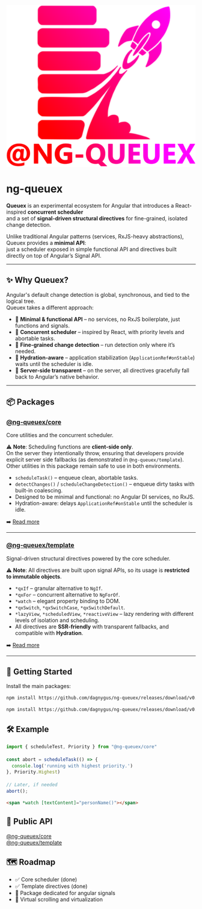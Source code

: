 
![alt text](./ng_queuex_logo.png)
# ng-queuex

**Queuex** is an experimental ecosystem for Angular that introduces a React-inspired **concurrent scheduler**  
and a set of **signal-driven structural directives** for fine-grained, isolated change detection.  

Unlike traditional Angular patterns (services, RxJS-heavy abstractions), Queuex provides a **minimal API**:  
just a scheduler exposed in simple functional API and directives built directly on top of Angular’s Signal API.

---

## ✨ Why Queuex?

Angular's default change detection is global, synchronous, and tied to the logical tree.  
Queuex takes a different approach:

- 🔹 **Minimal & functional API** – no services, no RxJS boilerplate, just functions and signals.  
- 🔹 **Concurrent scheduler** – inspired by React, with priority levels and abortable tasks.  
- 🔹 **Fine-grained change detection** – run detection only where it’s needed.  
- 🔹 **Hydration-aware** – application stabilization (`ApplicationRef#onStable`) waits until the scheduler is idle.  
- 🔹 **Server-side transparent** – on the server, all directives gracefully fall back to Angular’s native behavior.  

---

## 📦 Packages

### [@ng-queuex/core](./projects/ng-queuex/core/README.md)
Core utilities and the concurrent scheduler.

⚠️ **Note**: Scheduling functions are **client-side only**.  
On the server they intentionally throw, ensuring that developers provide explicit server side fallbacks (as demonstrated in `@ng-queuex/template`).  
Other utilities in this package remain safe to use in both environments.


- `scheduleTask()` – enqueue clean, abortable tasks.  
- `detectChanges()` / `scheduleChangeDetection()` – enqueue dirty tasks with built-in coalescing.  
- Designed to be minimal and functional: no Angular DI services, no RxJS.  
- Hydration-aware: delays `ApplicationRef#onStable` until the scheduler is idle. 

➡️ [Read more](./projects/ng-queuex/core/README.md)

---

### [@ng-queuex/template](./projects/ng-queuex/template/README.md)
Signal-driven structural directives powered by the core scheduler.

⚠️ **Note**: All directives are built upon signal APIs, so its usage is **restricted to immutable objects**.  

- `*qxIf` – granular alternative to `NgIf`.  
- `*qxFor` – concurrent alternative to `NgForOf`.  
- `*watch` – elegant property binding to DOM.  
- `*qxSwitch`, `*qxSwitchCase`, `*qxSwitchDefault`.  
- `*lazyView`, `*scheduledView`, `*reactiveView` – lazy rendering with different levels of isolation and scheduling.  
- All directives are **SSR-friendly** with transparent fallbacks, and compatible with **Hydration**.

➡️ [Read more](./projects/ng-queuex/template/README.md)

---

## 🚀 Getting Started

Install the main packages:

```bash
npm install https://github.com/dagnygus/ng-queuex/releases/download/v0.0.1/ng-queuex-core-0.0.1.tgz
```
```bash
npm install https://github.com/dagnygus/ng-queuex/releases/download/v0.0.1/ng-queuex-template-0.0.1.tgz
```

## 🛠 Example

```ts
import { scheduleTest, Priority } from "@ng-queuex/core"

const abort = scheduleTask(() => {
  console.log('running with highest priority.')
}, Priority.Highest)

// Later, if needed
abort();
```
```html
<span *watch [textContent]="personName()"></span>
```

## 📖 Public API

[@ng-queuex/core](./projects/ng-queuex/core/README.md)<br>
[@ng-queuex/template](./projects/ng-queuex/template/README.md)

## 🗺 Roadmap

- ✅ Core scheduler (done) 
- ✅ Template directives (done)
- 🔄 Package dedicated for angular signals
- 🔄 Virtual scrolling and virtualization

